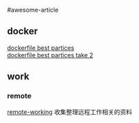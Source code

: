 #awesome-article


## docker

[dockerfile best partices](https://docs.docker.com/engine/userguide/eng-image/dockerfile_best-practices/)  
[dockerfile best partices take 2](http://crosbymichael.com/dockerfile-best-practices-take-2.html)  


## work

### remote

[remote-working](https://github.com/greatghoul/remote-working)  收集整理远程工作相关的资料  
